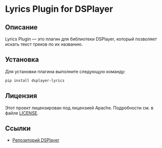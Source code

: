 # Lyrics Plugin for DSPlayer

## Описание

Lyrics Plugin — это плагин для библиотеки DSPlayer, который позволяет искать текст треков по их названию.

## Установка

Для установки плагина выполните следующую команду:

```bash
pip install dsplayer-lyrics
```

## Лицензия

Этот проект лицензирован под лицензией Apache. Подробности см. в файле [LICENSE](LICENSE).


## Ссылки
- [Репозиторий DSPlayer](https://github.com/FlacSy/dsplayer)